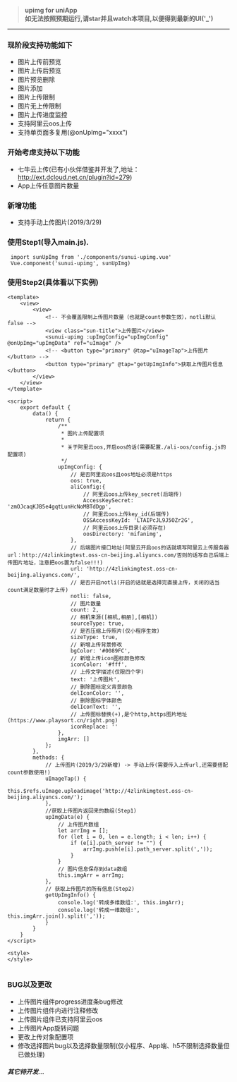 >**upimg for uniApp**  
>**如无法按照预期运行,请star并且watch本项目,以便得到最新的UI('_')**   

---------------------
### 现阶段支持功能如下
- 图片上传前预览
- 图片上传后预览
- 图片预览删除
- 图片添加
- 图片上传限制
- 图片无上传限制
- 图片上传进度监控
- 支持阿里云oos上传
- 支持单页面多复用(@onUpImg="xxxx")


### 开始考虑支持以下功能
- 七牛云上传(已有小伙伴借鉴并开发了,地址：http://ext.dcloud.net.cn/plugin?id=279)
- App上传任意图片数量

### 新增功能
- 支持手动上传图片(2019/3/29)


### 使用Step1(导入main.js).
```
 import sunUpImg from './components/sunui-upimg.vue'
 Vue.component('sunui-upimg', sunUpImg)
```


### 使用Step2(具体看以下实例)
```
<template>
	<view>
		<view>
			<!-- 不会覆盖限制上传图片数量（也就是count参数生效），notli默认false -->
			<view class="sun-title">上传图片</view>
			<sunui-upimg :upImgConfig="upImgConfig" @onUpImg="upImgData" ref="uImage" />
			<!-- <button type="primary" @tap="uImageTap">上传图片</button> -->
			<button type="primary" @tap="getUpImgInfo">获取上传图片信息</button>
		</view>
	</view>
</template>

<script>
	export default {
		data() {
			return {
				/**
				 * 图片上传配置项
				 * 
				 * 关于阿里云oos,开启oos的话(需要配置./ali-oos/config.js的配置项)
				 */
				upImgConfig: {
					// 是否阿里云oos且oos地址必须是https
					oos: true,
					aliConfig:{
						// 阿里云oos上传key_secret(后端传)
						AccessKeySecret: 'zmOJcaqKJB5e4gqtLunHcNoMBTdDgp',
						// 阿里云oos上传key_id(后端传)
						OSSAccessKeyId: 'LTAIPcJL9J5OZr2G',
						// 阿里云oos上传目录(必须存在)
						oosDirectory: 'mifanimg',
					},
					// 后端图片接口地址(阿里云开启oos的话就填写阿里云上传服务器url：http://4zlinkimgtest.oss-cn-beijing.aliyuncs.com/否则的话写自己后端上传图片地址，注意把oos置为false!!!)
					url: 'http://4zlinkimgtest.oss-cn-beijing.aliyuncs.com/',
					// 是否开启notli(开启的话就是选择完直接上传，关闭的话当count满足数量时才上传)
					notli: false,
					// 图片数量
					count: 2,
					// 相机来源([相机,相册],[相机])
					sourceType: true,
					// 是否压缩上传照片(仅小程序生效)
					sizeType: true,
					// 新增上传背景修改
					bgColor: '#0089FC',
					// 新增上传icon图标颜色修改
					iconColor: '#fff',
					// 上传文字描述(仅限四个字)
					text: '上传图片',
					// 删除图标定义背景颜色
					delIconColor: '',
					// 删除图标字体颜色
					delIconText: '',
					// 上传图标替换(+),是个http,https图片地址(https://www.playsort.cn/right.png)
					iconReplace: ''
				},
				imgArr: []
			};
		},
		methods: {
			// 上传图片(2019/3/29新增) -> 手动上传(需要传入上传url,还需要搭配count参数使用!)
			uImageTap() {
				this.$refs.uImage.uploadimage('http://4zlinkimgtest.oss-cn-beijing.aliyuncs.com/');
			},
			//获取上传图片返回来的数组(Step1)
			upImgData(e) {
				// 上传图片数组
				let arrImg = [];
				for (let i = 0, len = e.length; i < len; i++) {
					if (e[i].path_server != "") {
						arrImg.push(e[i].path_server.split(','));
					}
				}
				// 图片信息保存到data数组
				this.imgArr = arrImg;
			},
			// 获取上传图片的所有信息(Step2)
			getUpImgInfo() {
				console.log('转成多维数组:', this.imgArr);
				console.log('转成一维数组:', this.imgArr.join().split(','));
			}
		}
	}
</script>

<style>
</style>


```

### BUG以及更改
- 上传图片组件progress进度条bug修改
- 上传图片组件内进行注释修改
- 上传图片组件已支持阿里云oos
- 上传图片App旋转问题
- 更改上传对象配置项
- 修改选择图片bug以及选择数量限制(仅小程序、App端、h5不限制选择数量但已做处理)

##### *其它待开发...*

